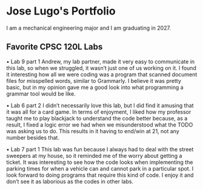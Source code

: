 
# Jose Lugo's Portfolio

I am a mechanical engineering major and I am graduating in 2027.

## Favorite CPSC 120L Labs

• Lab 9 part 1 
    Andrew, my lab partner, made it very easy to communicate in this lab, so when we struggled, it wasn’t just one of us working on it. I found it interesting how all we were coding was a program that scanned document files for misspelled words, similar to Grammarly. I believe it was pretty basic, but in my opinion gave me a good look into what programming a grammar tool would be like.

• Lab 6 part 2 
    I didn’t necessarily love this lab, but I did find it amusing that it was all for a card game. In terms of enjoyment, I liked how my professor taught me to play blackjack to understand the code better because, as a result, I fixed a logic error we had when we misunderstood what the TODO was asking us to do. This results in it having to end/win at 21, not any number besides that.

• Lab 7 part 1 
    This lab was fun because I always had to deal with the street sweepers at my house, so it reminded me of the worry about getting a ticket. It was interesting to see how the code looks when implementing the parking times for when a vehicle can and cannot park in a particular spot. I look forward to doing programs that require this kind of code. I enjoy it and don’t see it as laborious as the codes in other labs.
